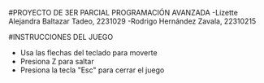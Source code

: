 #PROYECTO DE 3ER PARCIAL PROGRAMACIÓN AVANZADA
  -Lizette Alejandra Baltazar Tadeo, 2231029
  -Rodrigo Hernández Zavala, 22310215

#INSTRUCCIONES DEL JUEGO
  - Usa las flechas del teclado para moverte
  - Presiona Z para saltar
  - Presiona la tecla "Esc" para cerrar el juego
    

